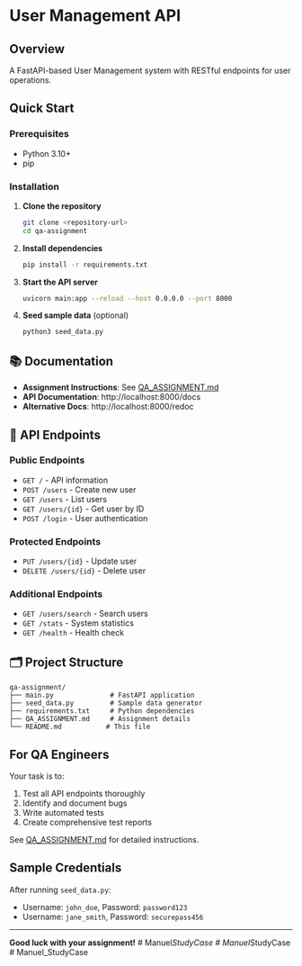 # User Management API

##  Overview

A FastAPI-based User Management system with RESTful endpoints for user operations.

##  Quick Start

### Prerequisites
- Python 3.10+
- pip

### Installation

1. **Clone the repository**
   ```bash
   git clone <repository-url>
   cd qa-assignment
   ```

2. **Install dependencies**
   ```bash
   pip install -r requirements.txt
   ```

3. **Start the API server**
   ```bash
   uvicorn main:app --reload --host 0.0.0.0 --port 8000
   ```

4. **Seed sample data** (optional)
   ```bash
   python3 seed_data.py
   ```

## 📚 Documentation

- **Assignment Instructions**: See [QA_ASSIGNMENT.md](QA_ASSIGNMENT.md)
- **API Documentation**: http://localhost:8000/docs
- **Alternative Docs**: http://localhost:8000/redoc

## 🔗 API Endpoints

### Public Endpoints
- `GET /` - API information
- `POST /users` - Create new user
- `GET /users` - List users
- `GET /users/{id}` - Get user by ID
- `POST /login` - User authentication

### Protected Endpoints
- `PUT /users/{id}` - Update user
- `DELETE /users/{id}` - Delete user

### Additional Endpoints
- `GET /users/search` - Search users
- `GET /stats` - System statistics
- `GET /health` - Health check

## 🗂 Project Structure

```
qa-assignment/
├── main.py              # FastAPI application
├── seed_data.py         # Sample data generator
├── requirements.txt     # Python dependencies
├── QA_ASSIGNMENT.md     # Assignment details
└── README.md           # This file
```

##  For QA Engineers

Your task is to:
1. Test all API endpoints thoroughly
2. Identify and document bugs
3. Write automated tests
4. Create comprehensive test reports

See [QA_ASSIGNMENT.md](QA_ASSIGNMENT.md) for detailed instructions.

##  Sample Credentials

After running `seed_data.py`:
- Username: `john_doe`, Password: `password123`
- Username: `jane_smith`, Password: `securepass456`

---

**Good luck with your assignment!** #   M a n u e l _ S t u d y C a s e 
 
 #   M a n u e l _ S t u d y C a s e 
 
 #   M a n u e l _ S t u d y C a s e 
 
 
